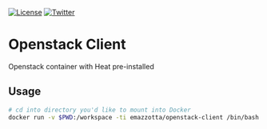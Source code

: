 [![License](http://img.shields.io/:license-mit-blue.svg?style=flat)](https://emanuelemazzotta.com/mit-license)
[![Twitter](https://img.shields.io/badge/Twitter-emazzotta-00aced.svg?style=flat)](https://twitter.com/emazzotta)

# Openstack Client

Openstack container with Heat pre-installed

## Usage

```bash
# cd into directory you'd like to mount into Docker
docker run -v $PWD:/workspace -ti emazzotta/openstack-client /bin/bash
```
